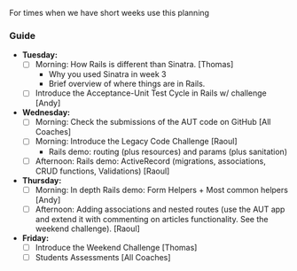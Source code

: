 For times when we have short weeks use this planning

### Guide
- **Tuesday:**
  - [ ] Morning: How Rails is different than Sinatra. [Thomas]
    - Why you used Sinatra in week 3
    - Brief overview of where things are in Rails.
  - [ ] Introduce the Acceptance-Unit Test Cycle in Rails w/ challenge [Andy]
- **Wednesday:**
  - [ ] Morning: Check the submissions of the AUT code on GitHub [All Coaches]
  - [ ] Morning: Introduce the Legacy Code Challenge [Raoul]
    - Rails demo: routing (plus resources) and params (plus sanitation)
  - [ ] Afternoon: Rails demo: ActiveRecord (migrations, associations, CRUD functions, Validations) [Raoul]
- **Thursday:**
  - [ ] Morning: In depth Rails demo: Form Helpers + Most common helpers [Andy]
  - [ ] Afternoon: Adding associations and nested routes (use the AUT app and extend it with commenting on articles functionality. See the weekend challenge). [Raoul]
- **Friday:**
  - [ ] Introduce the Weekend Challenge [Thomas]
  - [ ] Students Assessments [All Coaches]
